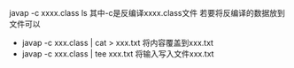 javap -c xxxx.class ls
其中-c是反编译xxxx.class文件
若要将反编译的数据放到文件可以
* javap -c xxx.class | cat > xxx.txt 将内容覆盖到xxx.txt
* javap -c xxx.class | tee xxx.txt 将输入写入文件xxx.txt
